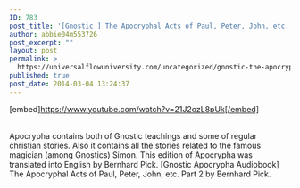 ```yaml
---
ID: 783
post_title: '[Gnostic ] The Apocryphal Acts of Paul, Peter, John, etc. Part 2, Apocrypha, Gnosticism'
author: abbie04m553726
post_excerpt: ""
layout: post
permalink: >
  https://universalflowuniversity.com/uncategorized/gnostic-the-apocryphal-acts-of-paul-peter-john-etc-part-2-apocrypha-gnosticism/
published: true
post_date: 2014-03-04 13:24:37
---
```

[embed]https://www.youtube.com/watch?v=21J2ozL8pUk[/embed]</br></br>
<p>Apocrypha contains both of Gnostic teachings and some of regular christian stories.
Also it contains all the stories related to the famous magician (among Gnostics) Simon.
This edition of Apocrypha was translated into English by Bernhard Pick. 
[Gnostic Apocrypha Audiobook] The Apocryphal Acts of Paul, Peter, John, etc. Part 2 by Bernhard Pick.</p>